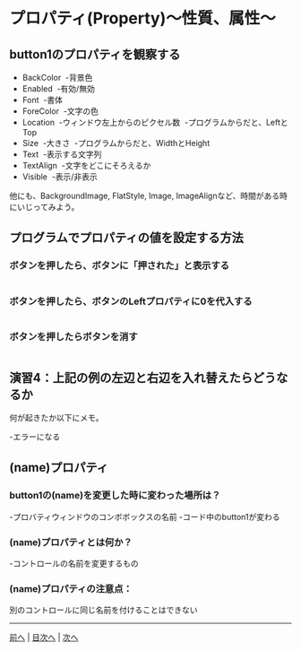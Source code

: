 # プロパティ(Property)～性質、属性～

## button1のプロパティを観察する

- BackColor
  -背景色
- Enabled
  -有効/無効
- Font
  -書体
- ForeColor
  -文字の色
- Location
  -ウィンドウ左上からのピクセル数
  -プログラムからだと、LeftとTop
- Size
  -大きさ
  -プログラムからだと、WidthとHeight
- Text
  -表示する文字列
- TextAlign
  -文字をどこにそろえるか
- Visible
  -表示/非表示

他にも、BackgroundImage, FlatStyle, Image, ImageAlignなど、時間がある時にいじってみよう。

## プログラムでプロパティの値を設定する方法
### ボタンを押したら、ボタンに「押された」と表示する

```button1,text =　"押された"
```

### ボタンを押したら、ボタンのLeftプロパティに0を代入する

```cs
```

### ボタンを押したらボタンを消す

```cs
```

## 演習4：上記の例の左辺と右辺を入れ替えたらどうなるか
何が起きたか以下にメモ。

-エラーになる

## (name)プロパティ
### button1の(name)を変更した時に変わった場所は？
-プロバティウィンドウのコンボボックスの名前
-コード中のbutton1が変わる

### (name)プロパティとは何か？
-コントロールの名前を変更するもの

### (name)プロパティの注意点：
別のコントロールに同じ名前を付けることはできない

---

[前へ](03.md) | [目次へ](README.md#%E7%9B%AE%E6%AC%A1) | [次へ](05.md)
